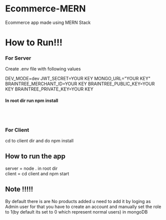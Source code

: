 # Ecommerce-MERN
Ecommerce app made using MERN Stack

<h1>How to Run!!!</h1>
<h3>For Server</h3>
<p>Create .env file with following values</p>
<p>DEV_MODE=dev
JWT_SECRET=YOUR KEY
MONGO_URL="YOUR KEY"
BRAINTREE_MERCHANT_ID=YOUR KEY
BRAINTREE_PUBLIC_KEY=YOUR KEY
BRAINTREE_PRIVATE_KEY=YOUR KEY</p>
<h4>In root dir run npm install</h4>
</br>
</br>
<h3>For Client</h3>
<p>cd to client dir and do npm install</p>
<h2>How to run the app</h2>
<p>server = node . in root dir
  </br>
  client = cd client and npm start
</p>
<h2>Note !!!!!</h2>
<p>By default there is are No products added u need to add it by loging as Admin user for that you have to create an account and manually set the role to 1(by default its set to 0 which represent normal users) in mongoDB</p>
